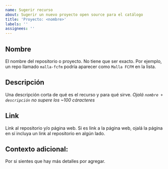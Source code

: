 ```yaml
---
name: Sugerir recurso
about: Sugerir un nuevo proyecto open source para el catálogo
title: 'Proyecto: <nombre>'
labels: ''
assignees: ''
---
```


## **Nombre**

El nombre del repositorio o proyecto. No tiene que ser exacto. Por ejemplo, un repo llamado `malla-fcfm` podría aparecer como `Malla FCFM` en la lista.


## **Descripción**

Una descripción corta de qué es el recurso y para qué sirve. _Ojalá `nombre + descripción` no supere los ~100 cáracteres_


## **Link**

Link al repositorio y/o página web. Si es link a la página web, ojalá la página en sí incluya un link al repositorio en algún lado.


## **Contexto adicional:**

Por si sientes que hay más detalles por agregar.

